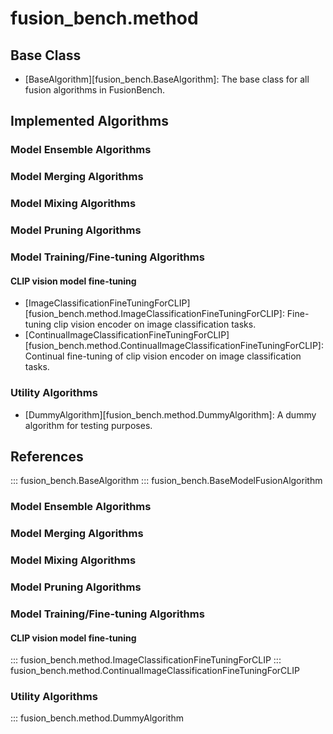 # fusion_bench.method

## Base Class

- [BaseAlgorithm][fusion_bench.BaseAlgorithm]: The base class for all fusion algorithms in FusionBench.

## Implemented Algorithms

### Model Ensemble Algorithms


### Model Merging Algorithms


### Model Mixing Algorithms


### Model Pruning Algorithms


### Model Training/Fine-tuning Algorithms

#### CLIP vision model fine-tuning

- [ImageClassificationFineTuningForCLIP][fusion_bench.method.ImageClassificationFineTuningForCLIP]: Fine-tuning clip vision encoder on image classification tasks.
- [ContinualImageClassificationFineTuningForCLIP][fusion_bench.method.ContinualImageClassificationFineTuningForCLIP]: Continual fine-tuning of clip vision encoder on image classification tasks.

### Utility Algorithms

- [DummyAlgorithm][fusion_bench.method.DummyAlgorithm]: A dummy algorithm for testing purposes.

## References

::: fusion_bench.BaseAlgorithm
::: fusion_bench.BaseModelFusionAlgorithm

### Model Ensemble Algorithms

### Model Merging Algorithms

### Model Mixing Algorithms

### Model Pruning Algorithms

### Model Training/Fine-tuning Algorithms

#### CLIP vision model fine-tuning

::: fusion_bench.method.ImageClassificationFineTuningForCLIP
::: fusion_bench.method.ContinualImageClassificationFineTuningForCLIP

### Utility Algorithms

::: fusion_bench.method.DummyAlgorithm
